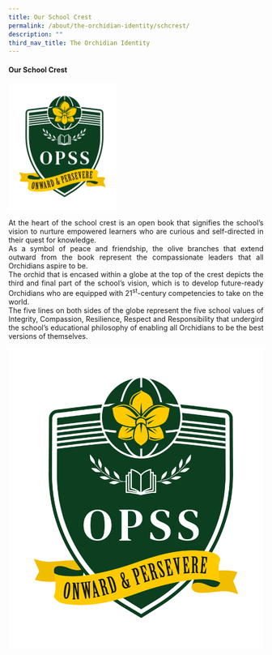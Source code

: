 ```yaml
---
title: Our School Crest
permalink: /about/the-orchidian-identity/schcrest/
description: ""
third_nav_title: The Orchidian Identity
---
```

<div align="justify">

<h4>Our School Crest</h4>
<img style="height: 250px; width: auto" src="/images/Icons/OPSS_Logo_Colour.jpg">
	
<p>At the heart of the school crest is an open book that signifies the school’s vision to nurture empowered learners who are curious and self-directed in their quest for knowledge. <br>
As a symbol of peace and friendship, the olive branches that extend outward from the book represent the compassionate leaders that all Orchidians aspire to be. <br>
The orchid that is encased within a globe at the top of the crest depicts the third and final part of the school’s vision, which is to develop future-ready Orchidians who are equipped with 21<sup>st</sup>-century competencies to take on the world.<br>
The five lines on both sides of the globe represent the five school values of Integrity, Compassion, Resilience, Respect and Responsibility that undergird the school’s educational philosophy of enabling all Orchidians to be the best versions of themselves.</p>
	
</div>

![](/images/Icons/OPSS_Logo_Colour.jpg)